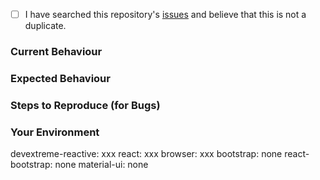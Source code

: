 <!--
    If you have any questions regarding your scenario or components behavior, please provide a detailed explanation.
    If you own an active DevExtreme license, feel free to contact us in the Support Center (https://www.devexpress.com/ask) to receive an answer shortly.
-->

<!--
    Checked checkbox should look like this: [x]
-->
- [ ] I have searched this repository's [issues](https://github.com/devexpress/devextreme-reactive/issues) and believe that this is not a duplicate.

### Current Behaviour



### Expected Behaviour



### Steps to Reproduce (for Bugs)
<!--
    Provide detailed steps to reproduce the bug. If possible, create a demo illustrating the problem using a template from the following link: https://devexpress.github.io/devextreme-reactive/react/grid/docs/guides/getting-started/#try-out-the-react-grid
-->



### Your Environment
<!---
    Include as many relevant details about the environment with which you experienced the bug. Leave "none" if you don't have the package in your package.json file.
-->

devextreme-reactive: xxx
react: xxx
browser: xxx
bootstrap: none
react-bootstrap: none
material-ui: none
